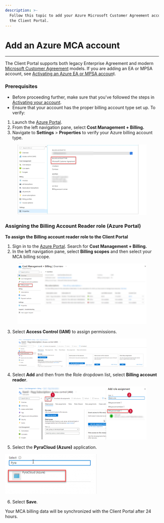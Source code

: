 ```yaml
---
description: >-
  Follow this topic to add your Azure Microsoft Customer Agreement account to
  the Client Portal.
---
```


# Add an Azure MCA account

***

The Client Portal supports both legacy Enterprise Agreement and modern [Microsoft Customer Agreement](https://learn.microsoft.com/en-us/azure/cost-management-billing/understand/mca-overview) models.  If you are adding an EA or MPSA account, see [Activating an Azure EA or MPSA accoun](activate-an-azure-ea-or-mpsa-account.md)t.

### Prerequisites <a href="#how-to-onboard-mca-tenant" id="how-to-onboard-mca-tenant"></a>

* Before proceeding further, make sure that you've followed the steps in [Activating your account](activate-an-azure-ea-or-mpsa-account.md#activating-your-account).
* Ensure that your account has the proper billing account type set up. To verify:&#x20;

1. Launch the [Azure Portal](https://portal.azure.com).
2. From the left navigation pane, select **Cost Management + Billing.**
3. Navigate to **Settings** > **Properties** to verify your Azure billing account type.

<figure><img src="../../.gitbook/assets/image (11) (1) (1) (1).png" alt=""><figcaption></figcaption></figure>

### Assigning the Billing Account Reader role (Azure Portal)

**To assign the Billing account reader role to the Client Portal**

1. Sign in to the [Azure Portal](https://portal.azure.com). Search for **Cost Management + Billing.**
2. In the left navigation pane, select **Billing scopes** and then select your MCA billing scope.

<figure><img src="../../.gitbook/assets/image (12) (1) (1) (1).png" alt=""><figcaption></figcaption></figure>

3. Select **Access Control (IAM)** to assign permissions.&#x20;

<figure><img src="../../.gitbook/assets/image (13) (1) (1) (1).png" alt=""><figcaption></figcaption></figure>

4. Select **Add** and then from the Role dropdown list, select **Billing account reader**.

<figure><img src="../../.gitbook/assets/image (14) (1) (1) (1).png" alt=""><figcaption></figcaption></figure>

5. Select the **PyraCloud (Azure)** application. &#x20;

![](<../../.gitbook/assets/image (18) (1) (1).png>)

6. Select **Save**.&#x20;

Your MCA billing data will be synchronized with the Client Portal after 24 hours.
